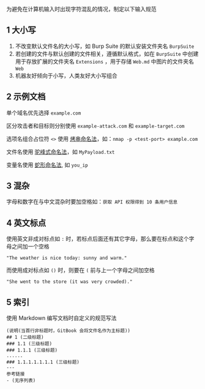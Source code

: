 为避免在计算机输入时出现字符混乱的情况，制定以下输入规范

## 1 大小写

1. 不改变默认文件名的大小写，如 Burp Suite 的默认安装文件夹名 `BurpSuite`
2. 若创建的文件与默认创建的文件相关，遵循默认格式，如在 `BurpSuite` 中创建用于存放扩展的文件夹名 `Extensions`  ，用于存储 `Web.md` 中图片的文件夹名 `Web`
3. 机器友好倾向于小写，人类友好大小写组合

## 2 示例文档

单个域名优先选择 `example.com` 

区分攻击者和目标则分别使用 `example-attack.com` 和 `example-target.com` 

选项名组合占位符 `<>` 使用 [烤串命名法](https://developer.mozilla.org/zh-CN/docs/Glossary/Kebab_case)，如：`nmap -p <test-port> example.com` 

文件名使用 [驼峰式命名法](https://developer.mozilla.org/zh-CN/docs/Glossary/Camel_case)，如 `MyPayload.txt` 

变量名使用 [蛇形命名法](https://developer.mozilla.org/zh-CN/docs/Glossary/Snake_case), 如 `you_ip` 

## 3 混杂

字母和数字在与中文混杂时要加空格如：`获取 API 权限得到 10 条用户信息` 

## 4 英文标点

使用英文非成对标点如 `:` 时，若标点后面还有其它字母，那么要在标点和这个字母之间加一个空格

```
"The weather is nice today: sunny and warm."
```

而使用成对标点如 `()` 时，则要在 `(` 前与上一个字母之间加空格

```
"She went to the store (it was very crowded)."
```

## 5 索引

使用 Markdown 编写文档时自定义的规范写法

```
(说明(当首行非标题时，GitBook 会将文件名作为主标题))
## 1 (二级标题)
### 1.1 (三级标题)
### 1.1.1 (三级标题)
......
### 1.1.1.1.1.1.1 (三级标题)
---
参考链接
- (无序列表) 
```
